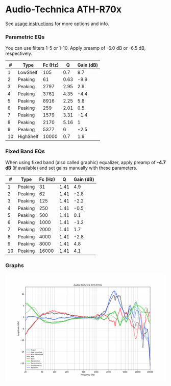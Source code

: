 # Audio-Technica ATH-R70x
See [usage instructions](https://github.com/jaakkopasanen/AutoEq#usage) for more options and info.

### Parametric EQs
You can use filters 1-5 or 1-10. Apply preamp of -6.0 dB or -6.5 dB, respectively.

|   # | Type      |   Fc (Hz) |    Q |   Gain (dB) |
|-----|-----------|-----------|------|-------------|
|   1 | LowShelf  |       105 | 0.7  |         8.7 |
|   2 | Peaking   |        61 | 0.63 |        -9.9 |
|   3 | Peaking   |      2797 | 2.95 |         2.9 |
|   4 | Peaking   |      3761 | 4.35 |        -4.4 |
|   5 | Peaking   |      8916 | 2.25 |         5.8 |
|   6 | Peaking   |       259 | 2.01 |         0.5 |
|   7 | Peaking   |      1579 | 3.31 |        -1.4 |
|   8 | Peaking   |      2170 | 5.16 |         1   |
|   9 | Peaking   |      5377 | 6    |        -2.5 |
|  10 | HighShelf |     10000 | 0.7  |         1.9 |

### Fixed Band EQs
When using fixed band (also called graphic) equalizer, apply preamp of **-4.7 dB** (if available) and set gains manually with these parameters.

|   # | Type    |   Fc (Hz) |    Q |   Gain (dB) |
|-----|---------|-----------|------|-------------|
|   1 | Peaking |        31 | 1.41 |         4.9 |
|   2 | Peaking |        62 | 1.41 |        -2.8 |
|   3 | Peaking |       125 | 1.41 |        -2.2 |
|   4 | Peaking |       250 | 1.41 |        -0.5 |
|   5 | Peaking |       500 | 1.41 |         0.1 |
|   6 | Peaking |      1000 | 1.41 |        -1.2 |
|   7 | Peaking |      2000 | 1.41 |         1.7 |
|   8 | Peaking |      4000 | 1.41 |        -2.8 |
|   9 | Peaking |      8000 | 1.41 |         4.8 |
|  10 | Peaking |     16000 | 1.41 |         4.1 |

### Graphs
![](./Audio-Technica%20ATH-R70x.png)
